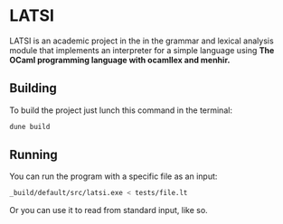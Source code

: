 # LATSI

LATSI is an academic project in the in the grammar and lexical analysis module that implements an interpreter for a simple language using <b>The OCaml programming language with ocamllex and menhir.</b>

## Building

To build the project just lunch this command in the terminal:

```bash
dune build
```

## Running

You can run the program with a specific file as an input:

```bash
_build/default/src/latsi.exe < tests/file.lt
```

Or you can use it to read from standard input, like so.

